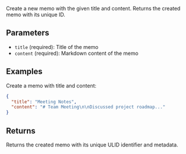 Create a new memo with the given title and content. Returns the created memo with its unique ID.

## Parameters

- `title` (required): Title of the memo
- `content` (required): Markdown content of the memo

## Examples

Create a memo with title and content:
```json
{
  "title": "Meeting Notes",
  "content": "# Team Meeting\n\nDiscussed project roadmap..."
}
```

## Returns

Returns the created memo with its unique ULID identifier and metadata.